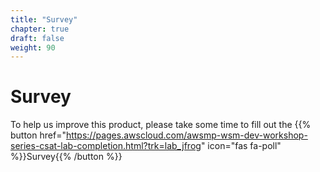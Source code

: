 ```yaml
---
title: "Survey"
chapter: true
draft: false
weight: 90
---
```


# Survey

To help us improve this product, please take some time to fill out the {{% button href="https://pages.awscloud.com/awsmp-wsm-dev-workshop-series-csat-lab-completion.html?trk=lab_jfrog" icon="fas fa-poll" %}}Survey{{% /button %}}

